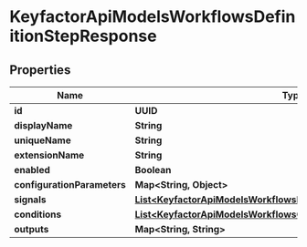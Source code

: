 

# KeyfactorApiModelsWorkflowsDefinitionStepResponse


## Properties

| Name | Type | Description | Notes |
|------------ | ------------- | ------------- | -------------|
|**id** | **UUID** |  |  [optional] |
|**displayName** | **String** |  |  [optional] |
|**uniqueName** | **String** |  |  [optional] |
|**extensionName** | **String** |  |  [optional] |
|**enabled** | **Boolean** |  |  [optional] |
|**configurationParameters** | **Map&lt;String, Object&gt;** |  |  [optional] |
|**signals** | [**List&lt;KeyfactorApiModelsWorkflowsDefinitionStepSignalResponse&gt;**](KeyfactorApiModelsWorkflowsDefinitionStepSignalResponse.md) |  |  [optional] |
|**conditions** | [**List&lt;KeyfactorApiModelsWorkflowsConditionConfigurationResponse&gt;**](KeyfactorApiModelsWorkflowsConditionConfigurationResponse.md) |  |  [optional] |
|**outputs** | **Map&lt;String, String&gt;** |  |  [optional] |



